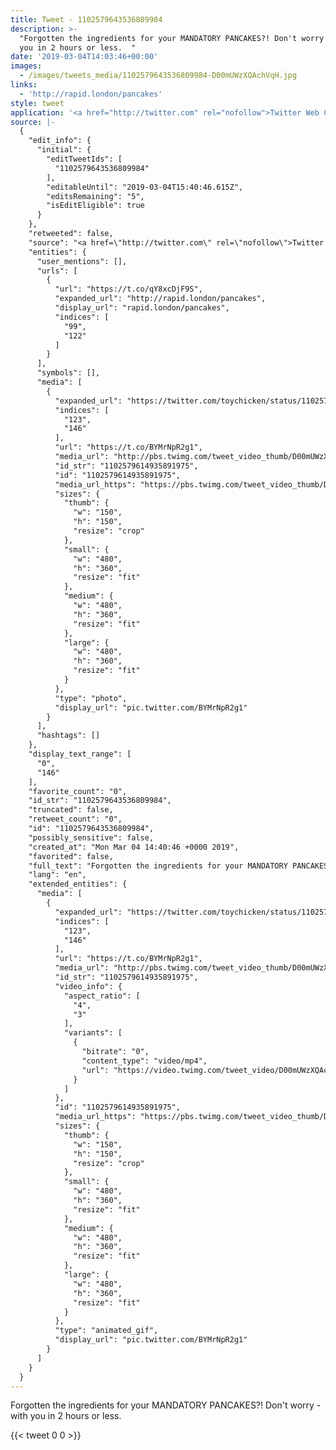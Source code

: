 ```yaml
---
title: Tweet - 1102579643536809984
description: >-
  "Forgotten the ingredients for your MANDATORY PANCAKES?! Don't worry - with
  you in 2 hours or less.  "
date: '2019-03-04T14:03:46+00:00'
images:
  - /images/tweets_media/1102579643536809984-D00mUWzXQAchVqH.jpg
links:
  - 'http://rapid.london/pancakes'
style: tweet
application: '<a href="http://twitter.com" rel="nofollow">Twitter Web Client</a>'
source: |-
  {
    "edit_info": {
      "initial": {
        "editTweetIds": [
          "1102579643536809984"
        ],
        "editableUntil": "2019-03-04T15:40:46.615Z",
        "editsRemaining": "5",
        "isEditEligible": true
      }
    },
    "retweeted": false,
    "source": "<a href=\"http://twitter.com\" rel=\"nofollow\">Twitter Web Client</a>",
    "entities": {
      "user_mentions": [],
      "urls": [
        {
          "url": "https://t.co/qY8xcDjF9S",
          "expanded_url": "http://rapid.london/pancakes",
          "display_url": "rapid.london/pancakes",
          "indices": [
            "99",
            "122"
          ]
        }
      ],
      "symbols": [],
      "media": [
        {
          "expanded_url": "https://twitter.com/toychicken/status/1102579643536809984/photo/1",
          "indices": [
            "123",
            "146"
          ],
          "url": "https://t.co/BYMrNpR2g1",
          "media_url": "http://pbs.twimg.com/tweet_video_thumb/D00mUWzXQAchVqH.jpg",
          "id_str": "1102579614935891975",
          "id": "1102579614935891975",
          "media_url_https": "https://pbs.twimg.com/tweet_video_thumb/D00mUWzXQAchVqH.jpg",
          "sizes": {
            "thumb": {
              "w": "150",
              "h": "150",
              "resize": "crop"
            },
            "small": {
              "w": "480",
              "h": "360",
              "resize": "fit"
            },
            "medium": {
              "w": "480",
              "h": "360",
              "resize": "fit"
            },
            "large": {
              "w": "480",
              "h": "360",
              "resize": "fit"
            }
          },
          "type": "photo",
          "display_url": "pic.twitter.com/BYMrNpR2g1"
        }
      ],
      "hashtags": []
    },
    "display_text_range": [
      "0",
      "146"
    ],
    "favorite_count": "0",
    "id_str": "1102579643536809984",
    "truncated": false,
    "retweet_count": "0",
    "id": "1102579643536809984",
    "possibly_sensitive": false,
    "created_at": "Mon Mar 04 14:40:46 +0000 2019",
    "favorited": false,
    "full_text": "Forgotten the ingredients for your MANDATORY PANCAKES?! Don't worry - with you in 2 hours or less. https://t.co/qY8xcDjF9S https://t.co/BYMrNpR2g1",
    "lang": "en",
    "extended_entities": {
      "media": [
        {
          "expanded_url": "https://twitter.com/toychicken/status/1102579643536809984/photo/1",
          "indices": [
            "123",
            "146"
          ],
          "url": "https://t.co/BYMrNpR2g1",
          "media_url": "http://pbs.twimg.com/tweet_video_thumb/D00mUWzXQAchVqH.jpg",
          "id_str": "1102579614935891975",
          "video_info": {
            "aspect_ratio": [
              "4",
              "3"
            ],
            "variants": [
              {
                "bitrate": "0",
                "content_type": "video/mp4",
                "url": "https://video.twimg.com/tweet_video/D00mUWzXQAchVqH.mp4"
              }
            ]
          },
          "id": "1102579614935891975",
          "media_url_https": "https://pbs.twimg.com/tweet_video_thumb/D00mUWzXQAchVqH.jpg",
          "sizes": {
            "thumb": {
              "w": "150",
              "h": "150",
              "resize": "crop"
            },
            "small": {
              "w": "480",
              "h": "360",
              "resize": "fit"
            },
            "medium": {
              "w": "480",
              "h": "360",
              "resize": "fit"
            },
            "large": {
              "w": "480",
              "h": "360",
              "resize": "fit"
            }
          },
          "type": "animated_gif",
          "display_url": "pic.twitter.com/BYMrNpR2g1"
        }
      ]
    }
  }
---
```

Forgotten the ingredients for your MANDATORY PANCAKES?! Don't worry - with you in 2 hours or less.  
    
{{< tweet 0 0 >}}
    
